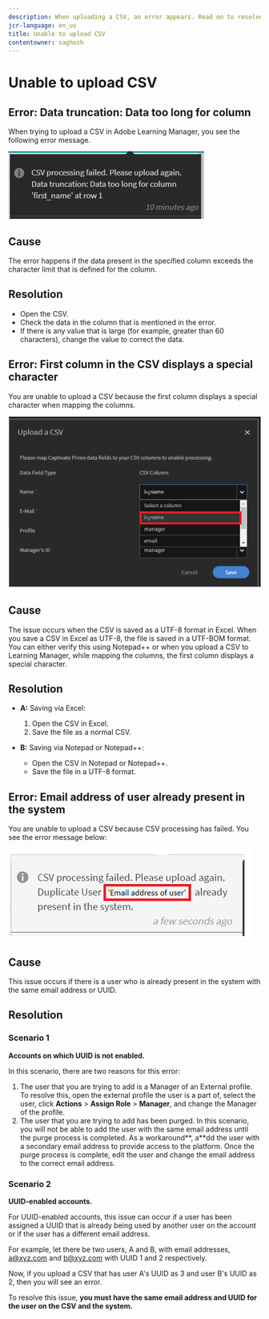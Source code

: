 ```yaml
---
description: When uploading a CSV, an error appears. Read on to resolve the issue.
jcr-language: en_us
title: Unable to upload CSV
contentowner: saghosh
---
```



# Unable to upload CSV

## Error: Data truncation: Data too long for column

When trying to upload a CSV in Adobe Learning Manager, you see the following error message.

![](assets/csv-upload-failed.png)

## Cause

The error happens if the data present in the specified column exceeds the character limit that is defined for the column.

## Resolution

* Open the CSV.
* Check the data in the column that is mentioned in the error.
* If there is any value that is large (for example, greater than 60 characters), change the value to correct the data.

## Error: First column in the CSV displays a special character

You are unable to upload a CSV because the first column displays a special character when mapping the columns.

![](assets/csv-2.png)

## Cause

The issue occurs when the CSV is saved as a UTF-8 format in Excel. When you save a CSV in Excel as UTF-8, the file is saved in a UTF-BOM format. You can either verify this using Notepad++ or when you upload a CSV to Learning Manager, while mapping the columns, the first column displays a special character.

## Resolution

* **A:** Saving via Excel:

   1. Open the CSV in Excel.
   1. Save the file as a normal CSV.

* **B:** Saving via Notepad or Notepad++:

   * Open the CSV in Notepad or Notepad++.
   * Save the file in a UTF-8 format.

## Error: Email address of user already present in the system

You are unable to upload a CSV because CSV processing has failed. You see the error message below:

![](assets/csv-3.png)

## Cause

This issue occurs if there is a user who is already present in the system with the same email address or UUID.

## Resolution

### Scenario 1

**Accounts on which UUID is not enabled.**

In this scenario, there are two reasons for this error:

1. The user that you are trying to add is a Manager of an External profile. To resolve this, open the external profile the user is a part of, select the user, click **Actions** > **Assign Role** > **Manager**, and change the Manager of the profile.
1. The user that you are trying to add has been purged. In this scenario, you will not be able to add the user with the same email address until the purge process is completed. As a workaround**, a**dd the user with a secondary email address to provide access to the platform. Once the purge process is complete, edit the user and change the email address to the correct email address.

### Scenario 2

**UUID-enabled accounts.**

For UUID-enabled accounts, this issue can occur if a user has been assigned a UUID that is already being used by another user on the account or if the user has a different email address.

For example, let there be two users, A and B, with email addresses,  a@xyz.com and b@xyz.com with UUID 1 and 2 respectively.

Now, if you upload a CSV that has user A's UUID as 3 and user B's UUID as 2, then you will see an error.

To resolve this issue, **you must have the same email address and UUID for the user on the CSV and the system.**

